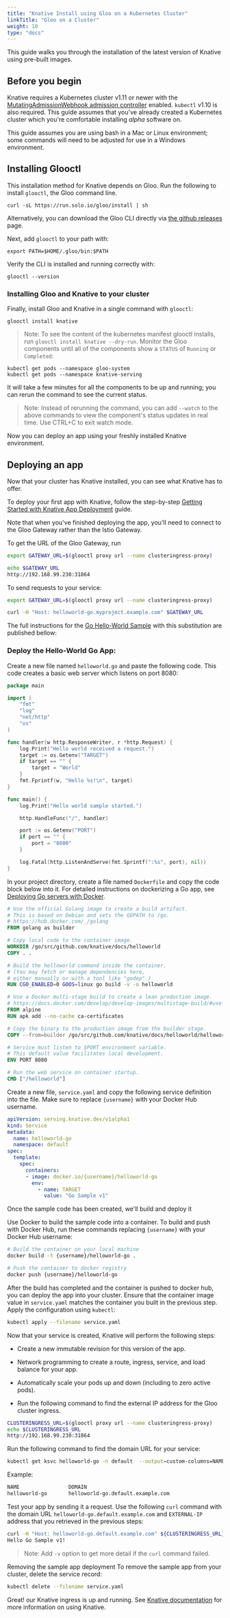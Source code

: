 ```yaml
---
title: "Knative Install using Gloo on a Kubernetes Cluster"
linkTitle: "Gloo on a Cluster"
weight: 10
type: "docs"
---
```


This guide walks you through the installation of the latest version of Knative
using pre-built images.

## Before you begin

Knative requires a Kubernetes cluster v1.11 or newer with the
[MutatingAdmissionWebhook admission controller](https://kubernetes.io/docs/reference/access-authn-authz/admission-controllers/#how-do-i-turn-on-an-admission-controller)
enabled. `kubectl` v1.10 is also required. This guide assumes that you've
already created a Kubernetes cluster which you're comfortable installing _alpha_
software on.

This guide assumes you are using bash in a Mac or Linux environment; some
commands will need to be adjusted for use in a Windows environment.

## Installing Glooctl

This installation method for Knative depends on Gloo. Run the following to
install `glooctl`, the Gloo command line.

```shell
curl -sL https://run.solo.io/gloo/install | sh
```

Alternatively, you can download the Gloo CLI directly via
[the github releases](https://github.com/solo-io/gloo/releases) page.

Next, add `glooctl` to your path with:

```shell
export PATH=$HOME/.gloo/bin:$PATH
```

Verify the CLI is installed and running correctly with:

```shell
glooctl --version
```

### Installing Gloo and Knative to your cluster

Finally, install Gloo and Knative in a single command with `glooctl`:

```shell
glooctl install knative
```

> Note: To see the content of the kubernetes manifest glooctl installs, run
> `glooctl install knative --dry-run`. Monitor the Gloo components until all of
> the components show a `STATUS` of `Running` or `Completed`:

```shell
kubectl get pods --namespace gloo-system
kubectl get pods --namespace knative-serving
```

It will take a few minutes for all the components to be up and running; you can
rerun the command to see the current status.

> Note: Instead of rerunning the command, you can add `--watch` to the above
> commands to view the component's status updates in real time. Use CTRL+C to
> exit watch mode.

Now you can deploy an app using your freshly installed Knative environment.

## Deploying an app

Now that your cluster has Knative installed, you can see what Knative has to
offer.

To deploy your first app with Knative, follow the step-by-step
[Getting Started with Knative App Deployment](./getting-started-knative-app.md)
guide.

Note that when you've finished deploying the app, you'll need to connect to the
Gloo Gateway rather than the Istio Gateway.

To get the URL of the Gloo Gateway, run

```bash
export GATEWAY_URL=$(glooctl proxy url --name clusteringress-proxy)

echo $GATEWAY_URL
http://192.168.99.230:31864
```

To send requests to your service:

```bash
export GATEWAY_URL=$(glooctl proxy url --name clusteringress-proxy)

curl -H "Host: helloworld-go.myproject.example.com" $GATEWAY_URL
```

The full instructions for the
[Go Hello-World Sample](../serving/samples/hello-world/helloworld-go) with this
substitution are published bellow:

### Deploy the Hello-World Go App:

Create a new file named `helloworld.go` and paste the following code. This code
creates a basic web server which listens on port 8080:

```go
package main

import (
    "fmt"
    "log"
    "net/http"
    "os"
)

func handler(w http.ResponseWriter, r *http.Request) {
    log.Print("Hello world received a request.")
    target := os.Getenv("TARGET")
    if target == "" {
        target = "World"
    }
    fmt.Fprintf(w, "Hello %s!\n", target)
}

func main() {
    log.Print("Hello world sample started.")

    http.HandleFunc("/", handler)

    port := os.Getenv("PORT")
    if port == "" {
        port = "8080"
    }

    log.Fatal(http.ListenAndServe(fmt.Sprintf(":%s", port), nil))
}
```

In your project directory, create a file named `Dockerfile` and copy the code
block below into it. For detailed instructions on dockerizing a Go app, see
[Deploying Go servers with Docker](https://blog.golang.org/docker).

```dockerfile
# Use the official Golang image to create a build artifact.
# This is based on Debian and sets the GOPATH to /go.
# https://hub.docker.com/_/golang
FROM golang as builder

# Copy local code to the container image.
WORKDIR /go/src/github.com/knative/docs/helloworld
COPY . .

# Build the helloworld command inside the container.
# (You may fetch or manage dependencies here,
# either manually or with a tool like "godep".)
RUN CGO_ENABLED=0 GOOS=linux go build -v -o helloworld

# Use a Docker multi-stage build to create a lean production image.
# https://docs.docker.com/develop/develop-images/multistage-build/#use-multi-stage-builds
FROM alpine
RUN apk add --no-cache ca-certificates

# Copy the binary to the production image from the builder stage.
COPY --from=builder /go/src/github.com/knative/docs/helloworld/helloworld /helloworld

# Service must listen to $PORT environment variable.
# This default value facilitates local development.
ENV PORT 8080

# Run the web service on container startup.
CMD ["/helloworld"]
```

Create a new file, `service.yaml` and copy the following service definition into
the file. Make sure to replace `{username}` with your Docker Hub username.

```yaml
apiVersion: serving.knative.dev/v1alpha1
kind: Service
metadata:
  name: helloworld-go
  namespace: default
spec:
  template:
    spec:
      containers:
      - image: docker.io/{username}/helloworld-go
        env:
          - name: TARGET
            value: "Go Sample v1"
```

Once the sample code has been created, we'll build and deploy it

Use Docker to build the sample code into a container. To build and push with
Docker Hub, run these commands replacing `{username}` with your Docker Hub
username:

```bash
# Build the container on your local machine
docker build -t {username}/helloworld-go .

# Push the container to docker registry
docker push {username}/helloworld-go
```

After the build has completed and the container is pushed to docker hub, you can
deploy the app into your cluster. Ensure that the container image value in
`service.yaml` matches the container you built in the previous step. Apply the
configuration using `kubectl`:

```bash
kubectl apply --filename service.yaml
```

Now that your service is created, Knative will perform the following steps:

- Create a new immutable revision for this version of the app.
- Network programming to create a route, ingress, service, and load balance for
  your app.
- Automatically scale your pods up and down (including to zero active pods).

- Run the following command to find the external IP address for the Gloo cluster
  ingress.

```bash
CLUSTERINGRESS_URL=$(glooctl proxy url --name clusteringress-proxy)
echo $CLUSTERINGRESS_URL
http://192.168.99.230:31864
```

Run the following command to find the domain URL for your service:

```bash
kubectl get ksvc helloworld-go -n default  --output=custom-columns=NAME:.metadata.name,DOMAIN:.status.domain
```

Example:

```bash
NAME                DOMAIN
helloworld-go       helloworld-go.default.example.com
```

Test your app by sending it a request. Use the following `curl` command with the
domain URL `helloworld-go.default.example.com` and `EXTERNAL-IP` address that
you retrieved in the previous steps:

```bash
curl -H "Host: helloworld-go.default.example.com" ${CLUSTERINGRESS_URL}
Hello Go Sample v1!
```

> Note: Add `-v` option to get more detail if the `curl` command failed.

Removing the sample app deployment To remove the sample app from your cluster,
delete the service record:

```bash
kubectl delete --filename service.yaml
```

Great! our Knative ingress is up and running. See
[Knative documentation](../README.md) for more information on using Knative.
